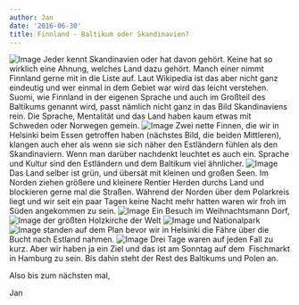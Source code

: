 ```yaml
---
author: Jan
date: '2016-06-30'
title: Finnland - Baltikum oder Skandinavien?
---
```

![Image](./images/1.jpeg)
Jeder kennt Skandinavien oder hat davon gehört. Keine hat so wirklich eine
Ahnung, welches Land dazu gehört. Manch einer nimmt Finnland gerne mit in die
Liste auf. Laut Wikipedia ist das aber nicht ganz eindeutig und wer einmal in
dem Gebiet war wird das leicht verstehen. Suomi, wie Finnland in der eigenen
Sprache und auch im Großteil des Baltikums genannt wird, passt nämlich nicht
ganz in das Bild Skandinaviens rein. Die Sprache, Mentalität und das Land haben
kaum etwas mit Schweden oder Norwegen gemein.
![Image](./images/2.jpeg)
Zwei nette Finnen, die wir in Helsinki beim Essen getroffen haben (nächstes
Bild, die beiden Mittleren), klangen auch eher als wenn sie sich näher den
Estländern fühlen als den Skandinaviern. Wenn man darüber nachdenkt leuchtet es
auch ein. Sprache und Kultur sind den Estländern und dem Baltikum viel
ähnlicher.
![Image](./images/3.jpeg)
Das Land selber ist grün, und übersät mit kleinen und großen Seen. Im Norden
ziehen größere und kleinere Rentier Herden durchs Land und blockieren gerne mal
die Straßen. Während der Norden über dem Polarkreis liegt und wir seit ein paar
Tagen keine Nacht mehr hatten waren wir froh im Süden angekommen zu sein.
![Image](./images/4.jpeg)
Ein Besuch im Weihnachtsmann Dorf,
![Image](./images/5.jpeg)
der größten Holzkirche der Welt
![Image](./images/6.jpeg)
und Nationalpark
![Image](./images/7.jpeg)
standen auf dem Plan bevor wir in Helsinki die Fähre über die Bucht nach
Estland nahmen.
![Image](./images/8.jpeg)
Drei Tage waren auf jeden Fall zu kurz. Aber wir haben ja ein Ziel und das ist
am Sonntag auf dem  Fischmarkt in Hamburg zu sein. Bis dahin steht der Rest des
Baltikums und Polen an.

Also bis zum nächsten mal,

Jan
